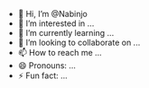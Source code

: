 - 👋 Hi, I’m @Nabinjo
- 👀 I’m interested in ...
- 🌱 I’m currently learning ...
- 💞️ I’m looking to collaborate on ...
- 📫 How to reach me ...
- 😄 Pronouns: ...
- ⚡ Fun fact: ...

<!---
Nabinjo/Nabinjo is a ✨ special ✨ repository because its `README.md` (this file) appears on your GitHub profile.
You can click the Preview link to take a look at your changes.
--->
